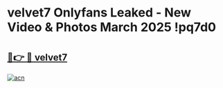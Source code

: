 # velvet7 Onlyfans Leaked - New Video & Photos March 2025 !pq7d0

# <h2><a href="https://azjfb3.iuczelnia.edu.pl?title=velvet7&ref=pq7d0">🔗👉 🔴 velvet7</a></h2>

[![acn](https://github.com/user-attachments/assets/0f9c940e-d8b0-45ae-aac7-cd30a18b3e1c)](https://azjfb3.iuczelnia.edu.pl?title=velvet7&ref=pq7d0)

